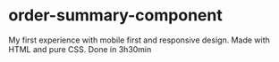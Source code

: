 # order-summary-component
My first experience with mobile first and responsive design. Made with HTML and pure CSS. Done in 3h30min
